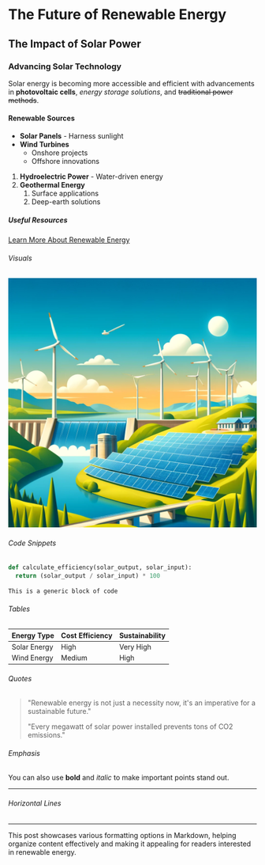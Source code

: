 
# The Future of Renewable Energy

## The Impact of Solar Power

### Advancing Solar Technology

Solar energy is becoming more accessible and efficient with advancements in **photovoltaic cells**, *energy storage solutions*, and ~~traditional power methods~~.

#### Renewable Sources

- **Solar Panels** - Harness sunlight
- **Wind Turbines**
  - Onshore projects
  - Offshore innovations

1. **Hydroelectric Power** - Water-driven energy
2. **Geothermal Energy**
   1. Surface applications
   2. Deep-earth solutions

##### Useful Resources

[Learn More About Renewable Energy](https://www.example.com)

###### Visuals

![Solar Panels](files/image.webp)

###### Code Snippets

```python
def calculate_efficiency(solar_output, solar_input):
  return (solar_output / solar_input) * 100
```

```
This is a generic block of code
```

###### Tables

| Energy Type  | Cost Efficiency | Sustainability |
|--------------|-----------------|----------------|
| Solar Energy | High            | Very High      |
| Wind Energy  | Medium          | High           |

###### Quotes

> "Renewable energy is not just a necessity now, it's an imperative for a sustainable future."
>
> "Every megawatt of solar power installed prevents tons of CO2 emissions."

###### Emphasis

You can also use **bold** and _italic_ to make important points stand out.

---

###### Horizontal Lines

---

This post showcases various formatting options in Markdown, helping organize content effectively and making it appealing for readers interested in renewable energy.
